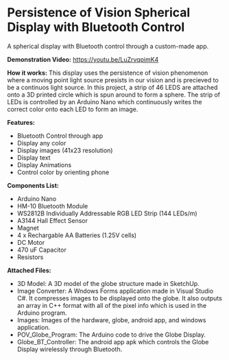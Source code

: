 # Persistence of Vision Spherical Display with Bluetooth Control
A spherical display with Bluetooth control through a custom-made app.

**Demonstration Video:** https://youtu.be/LuZrvqpimK4 

**How it works:**
This display uses the persistence of vision phenomenon where a moving point light source presists in our vision and is precieved to be a continuos light source.
In this project, a strip of 46 LEDS are attached onto a 3D printed circle which is spun around to form a sphere. The strip of LEDs is controlled by an Arduino Nano which continuously writes the correct color onto each LED to form an image.

**Features:**
 - Bluetooth Control through app
 - Display any color
 - Display images (41x23 resolution)
 - Display text
 - Display Animations
 - Control color by orienting phone

**Components List:**
 - Arduino Nano
 - HM-10 Bluetooth Module
 - WS2812B Individually Addressable RGB LED Strip (144 LEDs/m)
 - A3144 Hall Effect Sensor
 - Magnet
 - 4 x Rechargable AA Batteries (1.25V cells)
 - DC Motor
 - 470 uF Capacitor
 - Resistors


**Attached Files:**
- 3D Model: A 3D model of the globe structure made in SketchUp.
- Image Converter: A Wndows Forms application made in Visual Studio C#. It compresses images to be displayed onto the globe. It also outputs an array in C++ format with all of the pixel info which is used in the Arduino program.
- Images: Images of the hardware, globe, android app, and windows application.
- POV_Globe_Program: The Arduino code to drive the Globe Display.
- Globe_BT_Controller: The android app apk which controls the Globe Display wirelessly through Bluetooth.
